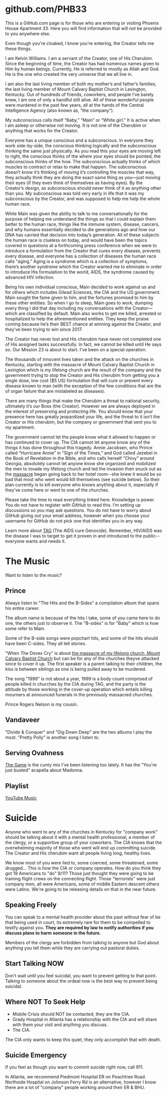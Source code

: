 # github.com/PHB33

This is a GitHub.com page is for those who are entering or visiting Phoenix House Apartment 33. Here you will find information that will not be provided to you anywhere else. 

Even though you're cloaked, I know you're entering, the Creator tells me these things.

I am Kelvin Williams. I am a servant of the Creator, one of His Cherubim. Since the beginning of time, the Creator has had numerous names given to Him by human beings. Currently, He is referred to mostly as Allah and God. He is the one who created the very universe that we all live in. 

I am also the last living member of both my mother’s and father’s families, the last living member of Mount Calvary Baptist Church in Lexington, Kentucky. Out of hundreds of friends, coworkers, and people I’ve barely knew, I am one of only a handful still alive. All of these wonderful people were murdered in the past few years, all at the hands of the Central Intelligence Agency (also known as, “the company”). 

My subconscious calls itself “Baby,” “Main” or “White girl.” It is active when I am asleep or otherwise not moving. It is not one of the Cherubim or anything that works for the Creator. 

Everyone has a unique conscious and a subconscious. In everyone they work side-by-side, the conscious thinking logically and the subconscious thinking the same just physically. As you read this your eyes are moving left to right, the conscious thinks of the where your eyes should be pointed, the subconscious thinks of the how. The subconscious actually thinks of which muscles to contract or relax to make that happen. The subconscious doesn’t know it’s thinking of moving it’s controlling the muscles that way, they actually think they are doing the exact same thing as you—just moving their eyes (if they even think of themselves as having eyes). By the Creator’s design, as subconscious should never think of it as anything other than you. My subconscious was told very early in life that it was my subconscious by the Creator, and was supposed to help me help the whole human race. 

While Main was given the ability to talk to me conversationally for the purpose of helping me understand the things so that I could explain them better to the human race, things like the immune system, disease, cancers, and why humans essentially decided to die generations ago and how our DNA has carried that decision into today’s generation. All of these subjects the human race is clueless on today, and would have been the topics covered in questions at a forthcoming press conference when we were to introduce a formulation from the Creator that cures every disease, prevents every disease, and everyone has a collection of diseases the human race calls “aging.” Aging is a syndrome which is a collection of symptoms, there’s another syndrome which the Creator wanted me to eliminate in order to introduce His formulation to the world, AIDS, the syndrome caused by advanced HIV infection. 

Being his own individual conscious, Main decided to work against us and for others which includes Gilead Sciences, the CIA and the US government. Main sought the fame given to him, and the fortunes promised to him by these other entities. So when I go to sleep, Main goes to work, dumping every thing I did that day including my conversations with the Creator—which are classified by default. Main also works to get me killed, arrested or hospitalized to help the aforementioned entities. They keep the praise coming because he’s their BEST chance at winning against the Creator, and they’ve been trying to win since 2017.

The Creator has never lost and His  cherubim have never not completed one of His assigned tasks successfully. In fact, we cannot be killed until He says so. Our Mission 23 is about to start. I've been on a special operation.

The thousands of innocent lives taken and the attack on the churches in Kentucky, starting with the massacre of Mount Calvary Baptist Church in Lexington which is my lifelong church are the result of the company and the government trying to stop the Creator and His cherubim from getting you a single dose, low cost ($5 US) formulation that will cure or prevent every disease known to man (with the exception of the few  conditions that are the of organ failure that are mislabeled as diseases). 

There are many things that make the Cherubim a threat to national security, ultimately it’s our Boss (the Creator). However we are always deployed in the interest of preserving and protecting life. You should know that your presence here has greatly jeopardized your life, and the threat to it isn’t the Creator or His cherubim, but the company or government that sent you to my apartment. 

The government cannot let the people know what it allowed to happen or has continued to cover up. The CIA cannot let anyone know any of the things it has done throughout this tragedy. Annie Jacobsen, who Prince called “Hurricane Annie” in “Sign of the Times,” and God called Jezebel in the Book of Revelation in the Bible, and who calls herself “Chivy” around Georgia, absolutely cannot let anyone know she organized and mobilized the men to invade my lifelong church and led the invasion then snuck out as the [massacre](https://github.com/9413d5ff2a0b4f237a264010b65350e7/TAG/tree/master/POW/MCBC) 
began going back to her hotel room--she knew it would be so bad that most who went would kill themselves (see suicide below).  So their plan currently is to kill everyone who knows anything about it, especially if they’ve come here or went to one of the churches. 

Please take the time to read everything linked here. Knowledge is power. 
You do not have to register with GitHub to read this. I’m setting up discussions so you may ask questions. You do not have to worry about GitHub giving out your email address, however when you choose your username for GitHub do not pick one that identifies you in any way. 

Learn more about [TAG](https://github.com/9413d5ff2a0b4f237a264010b65350e7/TAG) (The AIDS cure Genocide). Remember, HIV/AIDS was the disease I was to target to get it proven in and introduced to the public--everyone wants and needs it.

# The Music
Want to listen to the music? 

## Prince
Always listen to "The Hits and the B-Sides" a compilation album that spans his entire career. 

The album name is because of the hits I take, some of you came here to do one, the others just to observe it. The "B-sides" is for "Baby" which is how some refer to Main.

Some of the B-side songs were popchart hits, and some of the hits should have been C-sides. They all tell stories.

"When The Doves Cry" is about [the massacre of my lifelong church, Mount Calvary Baptist Church](https://github.com/9413d5ff2a0b4f237a264010b65350e7/TAG/tree/master/POW/MCBC) but can be for any of the churches theyve attacked since to cover it up. The first speaker is a parent talking to their children, the kiss is between siblings as one is being pulled away to be murdered. 

The song "1999" is not about a year, 1999 is a body count comprised of people killed in churches by the CIA during TAG, and the party is the attitude by those working in the cover-up operation which entails killing mourners at announced funerals in the previously massacred churches.

Prince Rogers Nelson is my cousin.

## Vandaveer 
"Divide & Conquer" and "Dig Down Deep" are the two albums I play the most. "Pretty Polly" is another song I listen to.

## Serving Ovahness
[The Game](https://on.soundcloud.com/T2kbC) is the cunty mix I've been listening too lately. It has the "You're just busted" acapella about Madonna.

## Playlist
[YouTube Music](https://music.youtube.com/playlist?list=PLsKxstZ6tzuvI9V-jPDRK48g9VSA3gaZS&si=Pzq4g3SgA6OklqwG)

# Suicide
Anyone who went to any of the churches in Kentucky for "company work" should be talking about it with a mental health professional, a member of the clergy, or a supportive group of your coworkers.  The CIA knows that the overwhelming majority of those who went will end up committing suicide. The Creator and His cherubim want all people living long, healthy lives. 

We know most of you were lied to, some  coerced, some threatened, some drugged... This is how the CIA or company operates. How do you think they got 19 Americans to "do" 9/11? Those just thought they were going to be training flight crews on the connecting flight. Those "terrorists" were just company men, all were Americans, some of middle Eastern descent others were Latino. We're going to be releasing details on that in the near future.

## Speaking Freely
You can speak to a mental health provider about the past without fear of be that being used in court, its extremely rare for them to be compelled to testify against you. **They are required by law to notify authorities if you discuss plans to harm someone in the future.** 

Members of the clergy are forbidden from talking to anyone but God about anything you tell them while they are carrying out pastoral duties.

## Start Talking NOW 
Don't wait until you feel suicidal, you want to prevent getting to that point. Talking to someone about the ordeal now is the best way to prevent being suicidal.

## Where NOT To Seek Help
* Mobile Crisis should NOT be contacted, they are the CIA. 
* Grady Hospital in Atlanta has a relationship with the CIA and will share with them your visit and anything you discuss.
* The CIA.

The CIA only wants to keep this quiet, they only accomplish that with death.

## Suicide Emergency 
If you feel as though you want to commit suicide right now, call 911.

In Atlanta, we recommend Piedmont Hospital ER on Peachtree Road. Northside Hospital on Johnson Ferry Rd is an alternative, however I know there are a lot of "company" people working around their ER & BHU.
